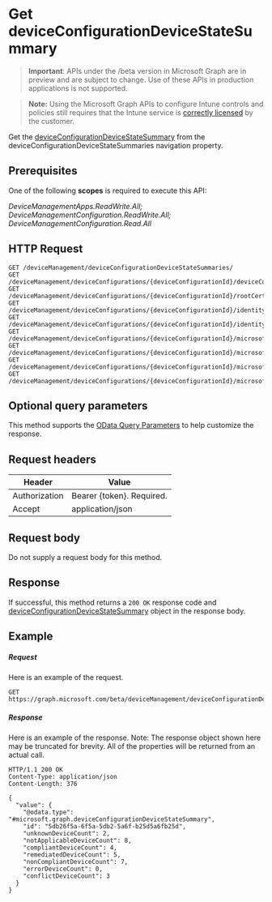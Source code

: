 ﻿# Get deviceConfigurationDeviceStateSummary

> **Important**: APIs under the /beta version in Microsoft Graph are in preview and are subject to change. Use of these APIs in production applications is not supported.

> **Note:** Using the Microsoft Graph APIs to configure Intune controls and policies still requires that the Intune service is [correctly licensed](https://go.microsoft.com/fwlink/?linkid=839381) by the customer.

Get the [deviceConfigurationDeviceStateSummary](../resources/intune_deviceconfig_deviceconfigurationdevicestatesummary.md) from the deviceConfigurationDeviceStateSummaries navigation property.
## Prerequisites
One of the following **scopes** is required to execute this API:

*DeviceManagementApps.ReadWrite.All; DeviceManagementConfiguration.ReadWrite.All; DeviceManagementConfiguration.Read.All*
## HTTP Request
<!-- {
  "blockType": "ignored"
}
-->
```http
GET /deviceManagement/deviceConfigurationDeviceStateSummaries/
GET /deviceManagement/deviceConfigurations/{deviceConfigurationId}/deviceConfigurationDeviceStateSummaries/
GET /deviceManagement/deviceConfigurations/{deviceConfigurationId}/rootCertificate//deviceConfigurationDeviceStateSummaries/
GET /deviceManagement/deviceConfigurations/{deviceConfigurationId}/identityCertificate//deviceConfigurationDeviceStateSummaries/
GET /deviceManagement/deviceConfigurations/{deviceConfigurationId}/identityCertificate//rootCertificate//deviceConfigurationDeviceStateSummaries/
GET /deviceManagement/deviceConfigurations/{deviceConfigurationId}/microsoft.graph.iosScepCertificateProfile/rootCertificate//deviceConfigurationDeviceStateSummaries/
GET /deviceManagement/deviceConfigurations/{deviceConfigurationId}/microsoft.graph.macOSScepCertificateProfile/rootCertificate//deviceConfigurationDeviceStateSummaries/
GET /deviceManagement/deviceConfigurations/{deviceConfigurationId}/microsoft.graph.windows81SCEPCertificateProfile/rootCertificate//deviceConfigurationDeviceStateSummaries/
GET /deviceManagement/deviceConfigurations/{deviceConfigurationId}/microsoft.graph.windowsPhone81VpnConfiguration/identityCertificate//deviceConfigurationDeviceStateSummaries/
```

## Optional query parameters
This method supports the [OData Query Parameters](http://graph.microsoft.io/docs/overview/query_parameters) to help customize the response.
## Request headers
|Header|Value|
|---|---|
|Authorization|Bearer {token}. Required.|
|Accept|application/json|

## Request body
Do not supply a request body for this method.

## Response

If successful, this method returns a `200 OK` response code and [deviceConfigurationDeviceStateSummary](../resources/intune_deviceconfig_deviceconfigurationdevicestatesummary.md) object in the response body.

## Example

##### Request

Here is an example of the request.
```http
GET https://graph.microsoft.com/beta/deviceManagement/deviceConfigurationDeviceStateSummaries/
```

##### Response

Here is an example of the response. Note: The response object shown here may be truncated for brevity. All of the properties will be returned from an actual call.
```http
HTTP/1.1 200 OK
Content-Type: application/json
Content-Length: 376

{
  "value": {
    "@odata.type": "#microsoft.graph.deviceConfigurationDeviceStateSummary",
    "id": "5db26f5a-6f5a-5db2-5a6f-b25d5a6fb25d",
    "unknownDeviceCount": 2,
    "notApplicableDeviceCount": 8,
    "compliantDeviceCount": 4,
    "remediatedDeviceCount": 5,
    "nonCompliantDeviceCount": 7,
    "errorDeviceCount": 0,
    "conflictDeviceCount": 3
  }
}
```



